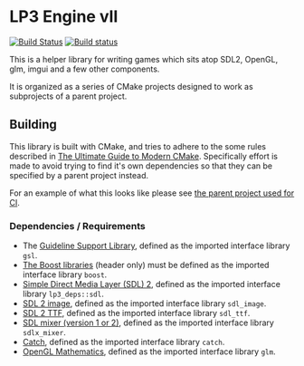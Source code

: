 # LP3 Engine vII

[![Build Status](https://travis-ci.org/TimSimpson/Lp3-Engine.svg?branch=master)](https://travis-ci.org/TimSimpson/Lp3-Engine)
[![Build status](https://ci.appveyor.com/api/projects/status/hro698ynw2t40014?svg=true)](https://ci.appveyor.com/project/TimSimpson/lp3-engine)

This is a helper library for writing games which sits atop SDL2, OpenGL, glm, imgui and a few other components.

It is organized as a series of CMake projects designed to work as subprojects of a parent project.

## Building

This library is built with CMake, and tries to adhere to the some rules described in [The Ultimate Guide to Modern CMake](https://rix0r.nl/blog/2015/08/13/cmake-guide/). Specifically effort is made to avoid trying to find it's own dependencies so that they can be specified by a parent project instead.

For an example of what this looks like please see [the parent project used for CI](standalone/CMakeLists.txt).

### Dependencies / Requirements

* The [Guideline Support Library](https://github.com/Microsoft/GSL), defined as the imported interface library `gsl`.
* [The Boost libraries](http://www.boost.org/) (header only) must be defined as the imported interface library `boost`.
* [Simple Direct Media Layer (SDL) 2](https://www.libsdl.org/download-2.0.php), defined as the imported interface library `lp3_deps::sdl`.
* [SDL 2 image](https://www.libsdl.org/projects/SDL_image/docs/SDL_image.html#SEC_Top), defined as the imported interface library `sdl_image`.
* [SDL 2 TTF](https://www.libsdl.org/projects/SDL_ttf/docs/SDL_ttf.html#SEC_Top), defined as the imported interface library `sdl_ttf`.
* [SDL mixer (version 1 or 2)](https://www.libsdl.org/projects/SDL_mixer/), defined as the imported interface library `sdlx_mixer`.
* [Catch](https://github.com/philsquared/Catch), defined as the imported interface library `catch`.
* [OpenGL Mathematics](http://glm.g-truc.net/0.9.8/index.html), defined as the imported interface library `glm`.